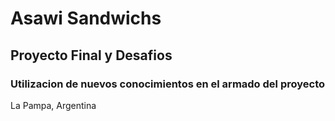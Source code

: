 # Asawi Sandwichs

## Proyecto Final y Desafios

### Utilizacion de nuevos conocimientos en el armado del proyecto

La Pampa, Argentina
